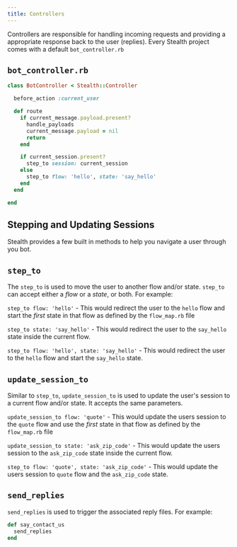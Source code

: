 ```yaml
---
title: Controllers
---
```


Controllers are responsible for handling incoming requests and providing a appropriate response back to the user (replies). Every Stealth project comes with a default `bot_controller.rb`

## `bot_controller.rb`

```ruby
class BotController < Stealth::Controller

  before_action :current_user

  def route
    if current_message.payload.present?
      handle_payloads
      current_message.payload = nil
      return
    end

    if current_session.present?
      step_to session: current_session
    else
      step_to flow: 'hello', state: 'say_hello'
    end
  end

end
```


## Stepping and Updating Sessions

Stealth provides a few built in methods to help you navigate a user through you bot.

## `step_to`

The `step_to` is used to move the user to another flow and/or state. `step_to` can accept either a *flow* or a *state*, or both. For example:

`step_to flow: 'hello'` - This would redirect the user to the `hello` flow and start the *first* state in that flow as defined by the `flow_map.rb` file

`step_to state: 'say_hello'` - This would redirect the user to the `say_hello` state inside the current flow.

`step_to flow: 'hello', state: 'say_hello'` - This would redirect the user to the `hello` flow and start the `say_hello` state.

## `update_session_to`

Similar to `step_to`, `update_session_to` is used to update the user's session to a current flow and/or state. It accepts the same parameters.

`update_session_to flow: 'quote'` - This would update the users session to the `quote` flow and use the *first* state in that flow as defined by the `flow_map.rb` file

`update_session_to state: 'ask_zip_code'` - This would update the users session to the `ask_zip_code` state inside the current flow.

`step_to flow: 'quote', state: 'ask_zip_code'` - This would update the users session to `quote` flow and the `ask_zip_code` state.

## `send_replies`

`send_replies` is used to trigger the associated reply files. For example:

```ruby
def say_contact_us
  send_replies
end
```
